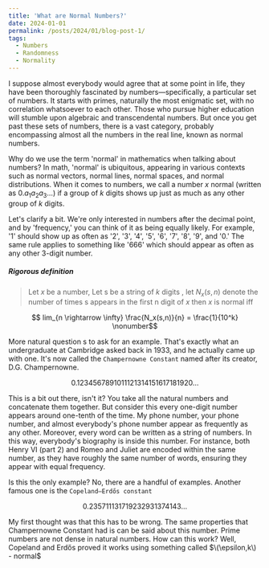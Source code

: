 ```yaml
---
title: 'What are Normal Numbers?'
date: 2024-01-01
permalink: /posts/2024/01/blog-post-1/
tags:
  - Numbers
  - Randomness 
  - Normality 
---
```




I suppose almost everybody would agree that at some point in life, they have been thoroughly fascinated by numbers—specifically, a particular set of numbers. It starts with primes, naturally the most enigmatic set, with no correlation whatsoever to each other. Those who pursue higher education will stumble upon algebraic and transcendental numbers. But once you get past these sets of numbers, there is a vast category, probably encompassing almost all the numbers in the real line, known as normal numbers.

Why do we use the term 'normal' in mathematics when talking about numbers? In math, 'normal' is ubiquitous, appearing in various contexts such as normal vectors, normal lines, normal spaces, and normal distributions. When it comes to numbers, we call a number $x$ normal (written as $0.a_1a_2a_3\ldots$) if a group of $k$ digits shows up just as much as any other group of $k$ digits.

Let's clarify a bit. We're only interested in numbers after the decimal point, and by 'frequency,' you can think of it as being equally likely. For example, '1' should show up as often as '2', '3', '4', '5', '6', '7', '8', '9', and '0.' The same rule applies to something like '666' which should appear as often as any other 3-digit number.

#####  Rigorous definition
>Let $x$ be a number, Let s be a string of $k$ digits , let $N_x(s,n)$ denote the number of times s appears in the first n digit of $x$ then $x$ is normal iff

$$ lim_{n \rightarrow \infty} \frac{N_x(s,n)}{n} = \frac{1}{10^k} \nonumber$$

More natural question s to ask for an example. That's exactly what an undergraduate at Cambridge asked back in 1933, and he actually came up with one. It's now called the `Champernowne Constant` named after its creator, D.G. Champernowne.

$$ 0.1234567891011121314151617181920\ldots \nonumber$$ 

This is a bit out there, isn't it? You take all the natural numbers and concatenate them together. But consider this every one-digit number appears around one-tenth of the time. My phone number, your phone number, and almost everybody's phone number appear as frequently as any other. Moreover, every word can be written as a string of numbers. In this way, everybody's biography is inside this number. For instance, both Henry VI (part 2) and Romeo and Juliet are encoded within the same number, as they have roughly the same number of words, ensuring they appear with equal frequency. 

Is this the only example? No, there are a handful of examples. Another famous one is the `Copeland–Erdős constant`

$$ 0.235711131719232931374143\ldots$$

My first thought was that this has to be wrong. The same properties that Champernowne Constant had is can be said about this number. Prime numbers are not dense in natural numbers. How can this work? Well, Copeland and Erdős proved it works using something called $\(\epsilon,k\) - normal$



<!-- Champernowne, D.G. (1933), The Construction of Decimals Normal in the Scale of Ten. Journal of the London Mathematical Society, s1-8: 254-260. https://doi.org/10.1112/jlms/s1-8.4.254 -->



